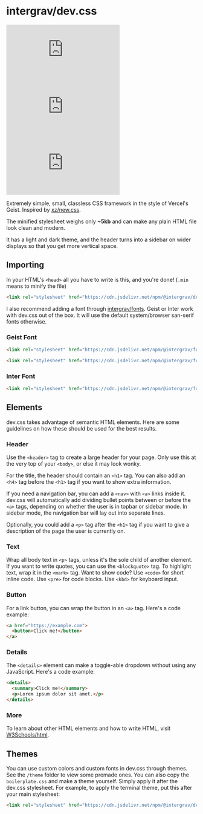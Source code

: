 # intergrav/dev.css

[![NPM Version](https://img.shields.io/npm/v/@intergrav/dev.css)](https://www.npmjs.com/package/@intergrav/dev.css) [![jsDelivr hits (npm)](https://img.shields.io/jsdelivr/npm/hm/@intergrav/dev.css)](https://cdn.jsdelivr.net/npm/@intergrav/dev.css/) [![GitHub Repo stars](https://img.shields.io/github/stars/intergrav/dev.css)](https://github.com/intergrav/dev.css)

Extremely simple, small, classless CSS framework in the style of Vercel's Geist. Inspired by [xz/new.css](https://github.com/xz/new.css).

The minified stylesheet weighs only **~5kb** and can make any plain HTML file look clean and modern. 

It has a light and dark theme, and the header turns into a sidebar on wider displays so that you get more vertical space.

## Importing

In your HTML's `<head>` all you have to write is this, and you're done! (`.min` means to minify the file)

```html
<link rel="stylesheet" href="https://cdn.jsdelivr.net/npm/@intergrav/dev.css@2">
```

I also recommend adding a font through [intergrav/fonts](https://github.com/intergrav/fonts). Geist or Inter work with dev.css out of the box. It will use the default system/browser san-serif fonts otherwise.

### Geist Font

```html
<link rel="stylesheet" href="https://cdn.jsdelivr.net/npm/@intergrav/fonts@1/serve/geist.min.css">
```
```html
<link rel="stylesheet" href="https://cdn.jsdelivr.net/npm/@intergrav/fonts@1/serve/geist-mono.min.css">
```

### Inter Font

```html
<link rel="stylesheet" href="https://cdn.jsdelivr.net/npm/@intergrav/fonts@1/serve/inter.min.css">
```

## Elements

dev.css takes advantage of semantic HTML elements. Here are some guidelines on how these should be used for the best results.

### Header

Use the `<header>` tag to create a large header for your page. Only use this at the very top of your `<body>`, or else it may look wonky.

For the title, the header should contain an `<h1>` tag. You can also add an `<h4>` tag before the `<h1>` tag if you want to show extra information.

If you need a navigation bar, you can add a `<nav>` with `<a>` links inside it. dev.css will automatically add dividing bullet points between or before the `<a>` tags, depending on whether the user is in topbar or sidebar mode. In sidebar mode, the navigation bar will lay out into separate lines.

Optionally, you could add a `<p>` tag after the `<h1>` tag if you want to give a description of the page the user is currently on.

### Text

Wrap all body text in `<p>` tags, unless it's the sole child of another element. If you want to write quotes, you can use the `<blockquote>` tag. To highlight text, wrap it in the `<mark>` tag. Want to show code? Use `<code>` for short inline code. Use `<pre>` for code blocks. Use `<kbd>` for keyboard input.

### Button

For a link button, you can wrap the button in an `<a>` tag. Here's a code example:

```html
<a href="https://example.com">
  <button>Click me!</button>
</a>
```

### Details

The `<details>` element can make a toggle-able dropdown without using any JavaScript. Here's a code example:

```html
<details>
  <summary>Click me!</summary>
  <p>Lorem ipsum dolor sit amet.</p>
</details>
```

### More

To learn about other HTML elements and how to write HTML, visit [W3Schools/html](https://www.w3schools.com/html/).

## Themes

You can use custom colors and custom fonts in dev.css through themes. See the `/theme` folder to view some premade ones. You can also copy the `boilerplate.css` and make a theme yourself. Simply apply it after the dev.css stylesheet. For example, to apply the terminal theme, put this after your main stylesheet:
```html
<link rel="stylesheet" href="https://cdn.jsdelivr.net/npm/@intergrav/dev.css@2/theme/terminal.min.css">
```
